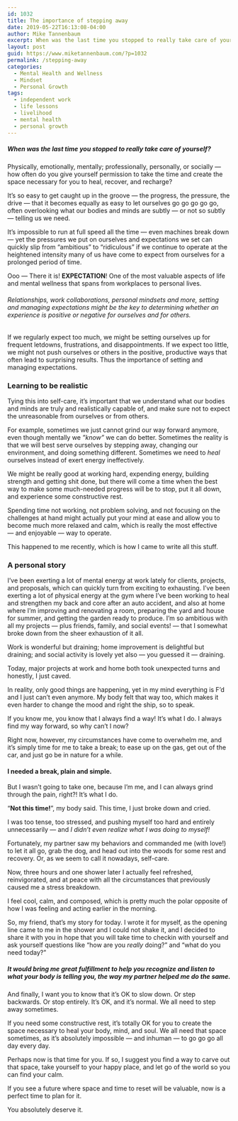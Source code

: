 ```yaml
---
id: 1032
title: The importance of stepping away
date: 2019-05-22T16:13:08-04:00
author: Mike Tannenbaum
excerpt: When was the last time you stopped to really take care of yourself?
layout: post
guid: https://www.miketannenbaum.com/?p=1032
permalink: /stepping-away
categories:
  - Mental Health and Wellness
  - Mindset
  - Personal Growth
tags:
  - independent work
  - life lessons
  - livelihood
  - mental health
  - personal growth
---
```

<h5>When was the last time you stopped to really take care of yourself?</h5>

Physically, emotionally, mentally; professionally, personally, or socially — how often do you give yourself permission to take the time and create the space necessary for you to heal, recover, and recharge?

It’s so easy to get caught up in the groove — the progress, the pressure, the drive — that it becomes equally as easy to let ourselves go go go go go, often overlooking what our bodies and minds are subtly — or not so subtly — telling us we need.

It’s impossible to run at full speed all the time — even machines break down — yet the pressures we put on ourselves and expectations we set can quickly slip from “ambitious” to “ridiculous” if we continue to operate at the heightened intensity many of us have come to expect from ourselves for a prolonged period of time.

Ooo — There it is! <strong>EXPECTATION</strong>! One of the most valuable aspects of life and mental wellness that spans from workplaces to personal lives.

<h6>Relationships, work collaborations, personal mindsets and more, setting and managing expectations might be the key to determining whether an experience is positive or negative for ourselves and for others.</h6>

If we regularly expect too much, we might be setting ourselves up for frequent letdowns, frustrations, and disappointments. If we expect too little, we might not push ourselves or others in the positive, productive ways that often lead to surprising results. Thus the importance of setting and managing expectations.

<h3>Learning to be realistic</h3>

Tying this into self-care, it’s important that we understand what our bodies and minds are truly and realistically capable of, and make sure not to expect the unreasonable from ourselves or from others.

For example, sometimes we just cannot grind our way forward anymore, even though mentally we <em>”know”</em> we can do better. Sometimes the reality is that we will best serve ourselves by stepping away, changing our environment, and doing something different. Sometimes we need to <em>heal</em> ourselves instead of exert energy ineffectively.

We might be really good at working hard, expending energy, building strength and getting shit done, but there will come a time when the best way to make some much-needed progress will be to stop, put it all down, and experience some constructive rest.

Spending time not working, not problem solving, and not focusing on the challenges at hand might actually put your mind at ease and allow you to become much more relaxed and calm, which is really the most effective — and enjoyable — way to operate.

This happened to me recently, which is how I came to write all this stuff.

<h3>A personal story</h3>

I’ve been exerting a lot of mental energy at work lately for clients, projects, and proposals, which can quickly turn from exciting to exhausting. I’ve been exerting a lot of physical energy at the gym where I’ve been working to heal and strengthen my back and core after an auto accident, and also at home where I’m improving and renovating a room, preparing the yard and house for summer, and getting the garden ready to produce. I’m so ambitious with all my projects — plus friends, family, and social events! — that I somewhat broke down from the sheer exhaustion of it all.

Work is wonderful but draining; home improvement is delightful but draining; and social activity is lovely yet also — you guessed it — draining.

Today, major projects at work and home both took unexpected turns and honestly, I just caved.

In reality, only good things are happening, yet in my mind everything is F’d and I just can’t even anymore. My body felt that way too, which makes it even harder to change the mood and right the ship, so to speak.

If you know me, you know that I always find a way! It’s what I do. I always find my way forward, so why can’t I now?

Right now, however, my circumstances have come to overwhelm me, and it’s simply time for me to take a break; to ease up on the gas, get out of the car, and just go be in nature for a while.

<h4>I needed a break, plain and simple.</h4>

But I wasn’t going to take one, because I’m me, and I can always grind through the pain, right?! It’s what I do.

“<strong>Not this time!</strong>”, my body said. This time, I just broke down and cried.

I was too tense, too stressed, and pushing myself too hard and entirely unnecessarily — and <em>I didn’t even realize what I was doing to myself!</em>

Fortunately, my partner saw my behaviors and commanded me (with love!) to let it all go, grab the dog, and head out into the woods for some rest and recovery. Or, as we seem to call it nowadays, self-care.

Now, three hours and one shower later I actually feel refreshed, reinvigorated, and at peace with all the circumstances that previously caused me a stress breakdown.

I feel cool, calm, and composed, which is pretty much the polar opposite of how I was feeling and acting earlier in the morning.

So, my friend, that’s my story for today. I wrote it for myself, as the opening line came to me in the shower and I could not shake it, and I decided to share it with you in hope that you will take time to checkin with yourself and ask yourself questions like “how are you <em>really</em> doing?” and “what do you need today?”

<h5>It would bring me great fulfillment to help you recognize and listen to what your body is telling you, the way my partner helped me do the same.</h5>

And finally, I want you to know that it’s OK to slow down. Or step backwards. Or stop entirely. It’s OK, and it’s normal. We all need to step away sometimes.

If you need some constructive rest, it’s totally OK for you to create the space necessary to heal your body, mind, and soul. We all need that space sometimes, as it’s absolutely impossible — and inhuman — to go go go all day every day.

Perhaps now is that time for you. If so, I suggest you find a way to carve out that space, take yourself to your happy place, and let go of the world so you can find your calm.

If you see a future where space and time to reset will be valuable, now is a perfect time to plan for it.

You absolutely deserve it.